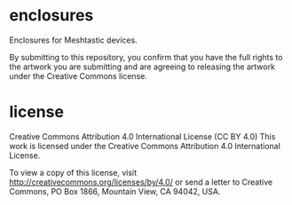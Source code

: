 # enclosures
Enclosures for Meshtastic devices.

By submitting to this repository, you confirm that you have the full rights to the artwork you are submitting and are agreeing to releasing the artwork under the Creative Commons license.  

# license
Creative Commons Attribution 4.0 International License (CC BY 4.0)
This work is licensed under the Creative Commons Attribution 4.0 International License.

To view a copy of this license, visit http://creativecommons.org/licenses/by/4.0/ or send a letter to Creative Commons, PO Box 1866, Mountain View, CA 94042, USA.

